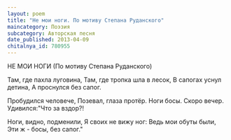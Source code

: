 ```yaml
---
layout: poem
title: "Не мои ноги. По мотиву Степана Руданского"
maincategory: Поэзия
subcategory: Авторская песня
date_published: 2013-04-09
chitalnya_id: 780955
---
```




НЕ МОИ НОГИ
(По мотиву Степана Руданского)

Там, где пахла луговина,
Там, где тропка шла в лесок,
В сапогах уснул детина,
А проснулся без сапог.

Пробудился человече,
Позевал, глаза протёр.
Ноги босы. Скоро вечер.
Удивился:"Что за вздор?!

Ноги, видно, подменили,
Я своих не вижу ног:
Ведь мои обуты были,
Эти ж - босы, без сапог."







